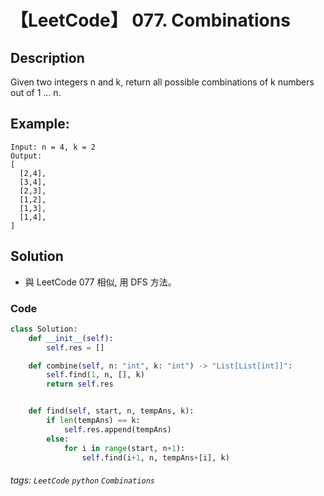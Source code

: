 # 【LeetCode】 077. Combinations

## Description
Given two integers n and k, return all possible combinations of k numbers out of 1 ... n.

## Example:

```
Input: n = 4, k = 2
Output:
[
  [2,4],
  [3,4],
  [2,3],
  [1,2],
  [1,3],
  [1,4],
]
```

## Solution
* 與 LeetCode 077 相似, 用 DFS 方法。

### Code
```python
class Solution:
    def __init__(self):
        self.res = []

    def combine(self, n: "int", k: "int") -> "List[List[int]]":
        self.find(1, n, [], k)
        return self.res


    def find(self, start, n, tempAns, k):
        if len(tempAns) == k:
            self.res.append(tempAns)
        else:
            for i in range(start, n+1):
                self.find(i+1, n, tempAns+[i], k)
```

###### tags: `LeetCode` `python` `Combinations` 